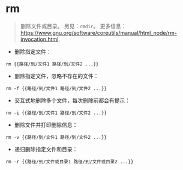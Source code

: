 # rm

> 删除文件或目录。
> 另见：`rmdir`。
> 更多信息：<https://www.gnu.org/software/coreutils/manual/html_node/rm-invocation.html>.

- 删除指定文件：

`rm {{路径/到/文件1 路径/到/文件2 ...}}`

- 删除指定文件，忽略不存在的文件：

`rm -f {{路径/到/文件1 路径/到/文件2 ...}}`

- 交互式地删除多个文件，每次删除前都会有提示：

`rm -i {{路径/到/文件1 路径/到/文件2 ...}}`

- 删除文件并打印删除信息：

`rm -v {{路径/到/文件1 路径/到/文件2 ...}}`

- 递归删除指定文件和目录：

`rm -r {{路径/到/文件或目录1 路径/到/文件或目录2 ...}}`
